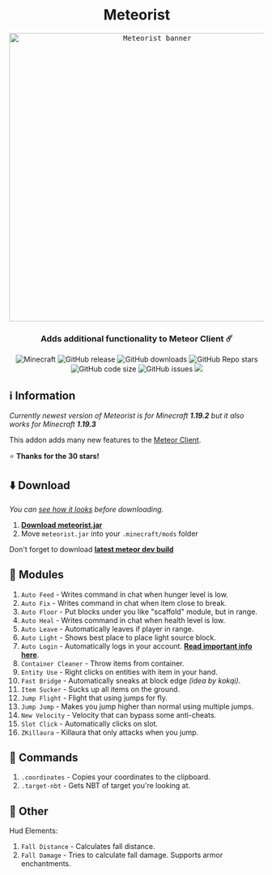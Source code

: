 <div align="center">
  <h1>Meteorist</h1>
  <kbd>
    <img width="569" alt="Meteorist banner" src="https://repository-images.githubusercontent.com/473465587/c518731b-777d-4af8-9678-155061a286aa">
  </kbd>
  <h3>Adds additional functionality to Meteor Client ☄️</h3>
  <img alt="Minecraft" src="https://img.shields.io/badge/Minecraft-1.19.2-ff00ff?logo=hackthebox&logoColor=white&style=flat-square">
  <img alt="GitHub release" src="https://img.shields.io/github/v/release/Zgoly/Meteorist?color=d25eff&include_prereleases&style=flat-square">
  <img alt="GitHub downloads" src="https://img.shields.io/github/downloads/Zgoly/Meteorist/total?color=9e81ff&logo=github&style=flat-square">
  <img alt="GitHub Repo stars" src="https://img.shields.io/github/stars/zgoly/meteorist?label=%E2%AD%90%20stars&color=5f99ff&style=flat-square">
  <img alt="GitHub code size" src="https://img.shields.io/github/languages/code-size/zgoly/meteorist?color=00aaff&style=flat-square">
  <img alt="GitHub issues" src="https://img.shields.io/github/issues/zgoly/meteorist?color=00b7ff&style=flat-square">
  <img src="https://img.shields.io/static/v1?label=tacos&message=tasty&color=00c8ff&style=flat-square">
</div>

## ℹ️ Information
*Currently newest version of Meteorist is for Minecraft **1.19.2** but it also works for Minecraft **1.19.3***

This addon adds many new features to the [Meteor Client](https://meteorclient.com/).

⭐ **Thanks for the 30 stars!**
<!-- 
<img alt="Stargazers" src="https://img.shields.io/badge/dynamic/json?label=%E2%AD%90%20Stargazers&color=black&style=flat-square&query=$[*].login&url=https%3A%2F%2Fapi.github.com%2Frepos%2FZgoly%2FMeteorist%2Fstargazers">
-->

## ⬇️ Download
*You can [see how it looks](https://zgoly.github.io/addonview/generate?user=Zgoly&repo=Meteorist&path=src/main/java/zgoly/meteorist/modules) before downloading.*

1. **[Download meteorist.jar](https://github.com/zgoly/meteorist/releases/latest/download/meteorist.jar)**
2. Move `meteorist.jar` into your `.minecraft/mods` folder

Don't forget to download **[latest meteor dev build](https://meteorclient.com/download?devBuild=latest)**

## 🧩 Modules
1. `Auto Feed` - Writes command in chat when hunger level is low.
1. `Auto Fix` - Writes command in chat when item close to break.
1. `Auto Floor` - Put blocks under you like "scaffold" module, but in range.
1. `Auto Heal` - Writes command in chat when health level is low.
1. `Auto Leave` - Automatically leaves if player in range.
1. `Auto Light` - Shows best place to place light source block.
1. `Auto Login` - Automatically logs in your account. **[Read important info here](https://github.com/Zgoly/Meteorist/wiki/Meteorist-wiki#auto-login)**.
1. `Container Cleaner` - Throw items from container.
1. `Entity Use` - Right clicks on entities with item in your hand.
1. `Fast Bridge` - Automatically sneaks at block edge *(idea by kokqi)*.
1. `Item Sucker` - Sucks up all items on the ground.
1. `Jump Flight` - Flight that using jumps for fly.
1. `Jump Jump` - Makes you jump higher than normal using multiple jumps.
1. `New Velocity` - Velocity that can bypass some anti-cheats.
1. `Slot Click` - Automatically clicks on slot.
1. `ZKillaura` - Killaura that only attacks when you jump.

## 📄 Commands
1. `.coordinates` - Copies your coordinates to the clipboard.
1. `.target-nbt` - Gets NBT of target you're looking at.

## 🔷 Other
Hud Elements:
1. `Fall Distance` - Calculates fall distance.
1. `Fall Damage` - Tries to calculate fall damage. Supports armor enchantments.
